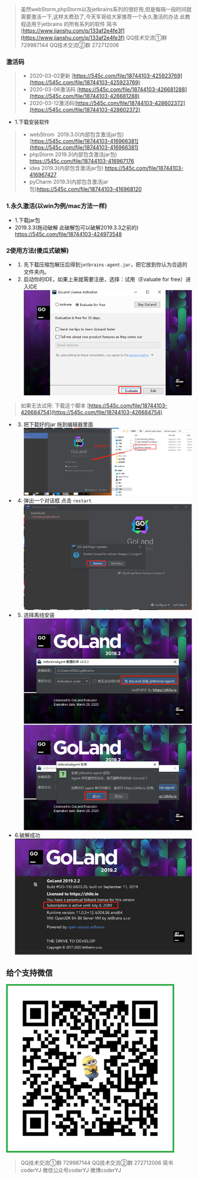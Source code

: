 >虽然webStorm,phpStorm以及jetbrains系列的很好用,但是每隔一段时间就需要激活一下,这样太费劲了,今天军哥给大家推荐一个永久激活的办法
>此教程适用于jetbrains 的所有系列的软件
>简书 [https://www.jianshu.com/p/133af2e4fe3f](https://www.jianshu.com/p/133af2e4fe3f)
>QQ技术交流①群 729987144
>QQ技术交流②群 272712006

### 激活码

> - 2020-03-02更新 [https://545c.com/file/18744103-425923769](https://545c.com/file/18744103-425923769) 
>-  2020-03-06激活码 [https://545c.com/file/18744103-426681288](https://545c.com/file/18744103-426681288)
>- 2020-03-12激活码[https://545c.com/file/18744103-428602372](https://545c.com/file/18744103-428602372)
- 1.下载安装软件
>- webStrom  2019.3.0(内部包含激活jar包) [https://545c.com/file/18744103-416966381](https://545c.com/file/18744103-416966381)
>- phpStorm 2019.3(内部包含激活jar包) https://545c.com/file/18744103-416967176
>- idea 2019.3(内部包含激活jar包) https://545c.com/file/18744103-416967427
>- pyCharm 2019.3(内部包含激活jar包)https://545c.com/file/18744103-416968120

### 1.永久激活(以win为例/mac方法一样)
- 1.下载jar包
- 2019.3.3(拖动破解 此破解包可以破解2019.3.3之前的) https://545c.com/file/18744103-424973548
### 2使用方法(傻瓜式破解)
- 1. 先下载压缩包解压后得到`jetbrains-agent.jar`，把它放到你认为合适的文件夹内。
- 2. 启动你的IDE，如果上来就需要注册，选择：试用（Evaluate for free）进入IDE
![](./images/1.png)
> 如果无法试用: 下载这个脚本 [https://545c.com/file/18744103-426684754](https://545c.com/file/18744103-426684754)
- 3. 把下载好的jar 拖到编辑器里面
![](./images/2.png)
- 4. 弹出一个对话框 点击 `restart`
![](./images/3.png)
- 5. 选择离线安装
![](./images/4.png)
![](./images/5.png)
- 6.破解成功
![](./images/6.png)

## 给个支持微信
![](images/wx1.png)

> QQ技术交流①群 729987144
> QQ技术交流②群 272712006
> 简书coderYJ
> 微信公众号coderYJ
> 微博coderYJ

